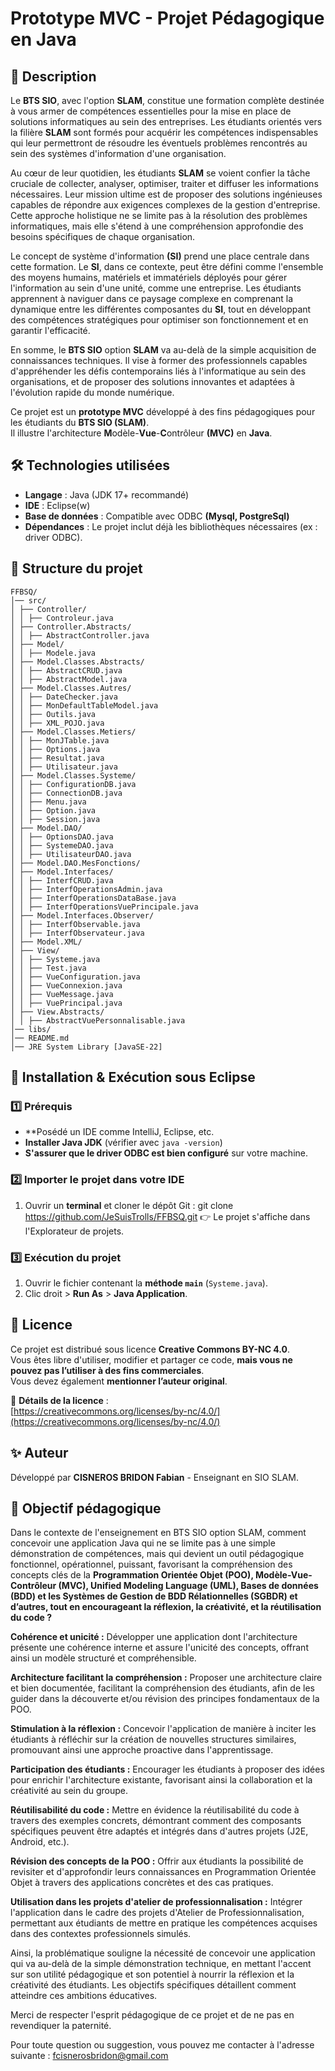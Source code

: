 # Prototype MVC - Projet Pédagogique en Java

## 📌 Description

Le **BTS SIO**, avec l'option **SLAM**, constitue une formation complète destinée à vous armer de compétences essentielles pour la mise en place de solutions informatiques au sein des entreprises. Les étudiants orientés vers la filière **SLAM** sont formés pour acquérir les compétences indispensables qui leur permettront de résoudre les éventuels problèmes rencontrés au sein des systèmes d'information d'une organisation.

Au cœur de leur quotidien, les étudiants **SLAM** se voient confier la tâche cruciale de collecter, analyser, optimiser, traiter et diffuser les informations nécessaires. Leur mission ultime est de proposer des solutions ingénieuses capables de répondre aux exigences complexes de la gestion d'entreprise. Cette approche holistique ne se limite pas à la résolution des problèmes informatiques, mais elle s'étend à une compréhension approfondie des besoins spécifiques de chaque organisation.

Le concept de système d'information **(SI)** prend une place centrale dans cette formation. Le **SI**, dans ce contexte, peut être défini comme l'ensemble des moyens humains, matériels et immatériels déployés pour gérer l'information au sein d'une unité, comme une entreprise. Les étudiants apprennent à naviguer dans ce paysage complexe en comprenant la dynamique entre les différentes composantes du **SI**, tout en développant des compétences stratégiques pour optimiser son fonctionnement et en garantir l'efficacité.

En somme, le **BTS SIO** option **SLAM** va au-delà de la simple acquisition de connaissances techniques. Il vise à former des professionnels capables d'appréhender les défis contemporains liés à l'informatique au sein des organisations, et de proposer des solutions innovantes et adaptées à l'évolution rapide du monde numérique.

Ce projet est un **prototype MVC** développé à des fins pédagogiques pour les étudiants du **BTS SIO (SLAM)**.  
Il illustre l'architecture **M**odèle-**Vue**-**C**ontrôleur **(MVC)** en **Java**.

## 🛠️ Technologies utilisées
- **Langage** : Java (JDK 17+ recommandé)
- **IDE** : Eclipse(w)
- **Base de données** : Compatible avec ODBC **(Mysql, PostgreSql)**
- **Dépendances** : Le projet inclut déjà les bibliothèques nécessaires (ex : driver ODBC).

## 📂 Structure du projet

```
FFBSQ/ 
│── src/ 
│ ├── Controller/ 
│ │ ├── Controleur.java 
│ ├── Controller.Abstracts/ 
│ │ ├── AbstractController.java 
│ ├── Model/ 
│ │ ├── Modele.java 
│ ├── Model.Classes.Abstracts/ 
│ │ ├── AbstractCRUD.java 
│ │ ├── AbstractModel.java 
│ ├── Model.Classes.Autres/ 
│ │ ├── DateChecker.java 
│ │ ├── MonDefaultTableModel.java 
│ │ ├── Outils.java 
│ │ ├── XML_POJO.java 
│ ├── Model.Classes.Metiers/ 
│ │ ├── MonJTable.java 
│ │ ├── Options.java 
│ │ ├── Resultat.java 
│ │ ├── Utilisateur.java 
│ ├── Model.Classes.Systeme/ 
│ │ ├── ConfigurationDB.java 
│ │ ├── ConnectionDB.java 
│ │ ├── Menu.java 
│ │ ├── Option.java 
│ │ ├── Session.java 
│ ├── Model.DAO/ 
│ │ ├── OptionsDAO.java 
│ │ ├── SystemeDAO.java 
│ │ ├── UtilisateurDAO.java 
│ ├── Model.DAO.MesFonctions/ 
│ ├── Model.Interfaces/ 
│ │ ├── InterfCRUD.java 
│ │ ├── InterfOperationsAdmin.java 
│ │ ├── InterfOperationsDataBase.java 
│ │ ├── InterfOperationsVuePrincipale.java 
│ ├── Model.Interfaces.Observer/ 
│ │ ├── InterfObservable.java 
│ │ ├── InterfObservateur.java 
│ ├── Model.XML/ 
│ ├── View/ 
│ │ ├── Systeme.java 
│ │ ├── Test.java 
│ │ ├── VueConfiguration.java 
│ │ ├── VueConnexion.java 
│ │ ├── VueMessage.java 
│ │ ├── VuePrincipal.java 
│ ├── View.Abstracts/ 
│ │ ├── AbstractVuePersonnalisable.java 
│── libs/ 
│── README.md
│── JRE System Library [JavaSE-22]
```

## 🚀 Installation & Exécution sous **Eclipse**

### 1️⃣ Prérequis
- **Posédé un IDE comme IntelliJ, Eclipse, etc.
- **Installer Java JDK** (vérifier avec `java -version`)
- **S'assurer que le driver ODBC est bien configuré** sur votre machine.

### 2️⃣ Importer le projet dans votre IDE
1. Ouvrir un **terminal** et cloner le dépôt Git :
   git clone https://github.com/JeSuisTrolls/FFBSQ.git
👉 Le projet s'affiche dans l'Explorateur de projets.

### 3️⃣ Exécution du projet
1. Ouvrir le fichier contenant la **méthode `main`** (`Systeme.java`).
2. Clic droit > **Run As** > **Java Application**.

## 📜 Licence
Ce projet est distribué sous licence **Creative Commons BY-NC 4.0**.  
Vous êtes libre d'utiliser, modifier et partager ce code, **mais vous ne pouvez pas l’utiliser à des fins commerciales**.  
Vous devez également **mentionner l’auteur original**.  

📖 **Détails de la licence** :  
[https://creativecommons.org/licenses/by-nc/4.0/](https://creativecommons.org/licenses/by-nc/4.0/)  

## ✨ Auteur
Développé par **CISNEROS BRIDON Fabian** - Enseignant en SIO SLAM.  

## 🎯 Objectif pédagogique

Dans le contexte de l'enseignement en BTS SIO option SLAM, comment concevoir une application Java qui ne se limite pas à une simple démonstration de compétences, mais qui devient un outil pédagogique fonctionnel, opérationnel, puissant, favorisant la compréhension des concepts clés de la **Programmation Orientée Objet (POO), Modèle-Vue-Contrôleur (MVC), Unified Modeling Language (UML), Bases de données (BDD) et les Systèmes de Gestion de BDD Rélationnelles (SGBDR)  et d’autres, tout en encourageant la réflexion, la créativité, et la réutilisation du code ?**

**Cohérence et unicité :** Développer une application dont l'architecture présente une cohérence interne et assure l'unicité des concepts, offrant ainsi un modèle structuré et compréhensible.

**Architecture facilitant la compréhension :** Proposer une architecture claire et bien documentée, facilitant la compréhension des étudiants, afin de les guider dans la découverte et/ou révision des principes fondamentaux de la POO.

**Stimulation à la réflexion :** Concevoir l'application de manière à inciter les étudiants à réfléchir sur la création de nouvelles structures similaires, promouvant ainsi une approche proactive dans l'apprentissage.

**Participation des étudiants :** Encourager les étudiants à proposer des idées pour enrichir l'architecture existante, favorisant ainsi la collaboration et la créativité au sein du groupe.

**Réutilisabilité du code :** Mettre en évidence la réutilisabilité du code à travers des exemples concrets, démontrant comment des composants spécifiques peuvent être adaptés et intégrés dans d'autres projets (J2E, Android, etc.).

**Révision des concepts de la POO :** Offrir aux étudiants la possibilité de revisiter et d'approfondir leurs connaissances en Programmation Orientée Objet à travers des applications concrètes et des cas pratiques.

**Utilisation dans les projets d'atelier de professionnalisation :** Intégrer l'application dans le cadre des projets d'Atelier de Professionnalisation, permettant aux étudiants de mettre en pratique les compétences acquises dans des contextes professionnels simulés.

Ainsi, la problématique souligne la nécessité de concevoir une application qui va au-delà de la simple démonstration technique, en mettant l'accent sur son utilité pédagogique et son potentiel à nourrir la réflexion et la créativité des étudiants. Les objectifs spécifiques détaillent comment atteindre ces ambitions éducatives.


Merci de respecter l'esprit pédagogique de ce projet et de ne pas en revendiquer la paternité.  

Pour toute question ou suggestion, vous pouvez me contacter à l'adresse suivante : [fcisnerosbridon@gmail.com](mailto:fcisnerosbridon@gmail.com)
